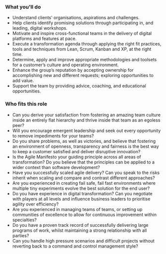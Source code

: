 ### What you'll do
* Understand clients' organisations, aspirations and challenges.
* Help clients identify promising solutions through participating in, and leading, digital workshops.
* Motivate and inspire cross-functional teams in the delivery of digital platforms and features at pace.
* Execute a transformation agenda through applying the right fit practices, tools and techniques from Lean, Scrum, Kanban and XP, at the right time.
* Determine, apply and improve appropriate methodologies and toolsets for a customer’s culture and operating environment.
* Enhance the group’s reputation by accepting ownership for accomplishing new and different requests; exploring opportunities to add value.
* Support the team by providing advice, coaching, and educational opportunities.


### Who fits this role
* Can you derive your satisfaction from fostering an amazing team culture inside an entirely flat hierarchy and thrive inside that team as an egoless peer?
* Will you encourage emergent leadership and seek out every opportunity to remove impediments for your teams?
* Do you share problems, as well as victories, and believe that fostering an environment of openness, transparency and fairness is the best way to keep a customer satisfied and deliver disruptive innovation?
* Is the Agile Manifesto your guiding principle across all areas of transformation? Do you believe that the principles can be applied to a wider context than software development?
* Have you successfully scaled agile delivery? Can you speak to the risks inherit when scaling and compare and contrast different approaches?
* Are you experienced in creating fail safe, fail fast environments where multiple tiny experiments evolve the best solution for the end user?
* Do you have experience in digital transformation? Can you negotiate with players at all levels and influence business leaders to prioritise agility over efficiency?
* Are you experienced in managing teams of teams, or setting up communities of excellence to allow for continuous improvement within specialties?
* Do you have a proven track record of successfully delivering large programs of work, whilst maintaining a strong relationship with all parties?
* Can you handle high pressure scenarios and difficult projects without reverting back to a command and control management style?

